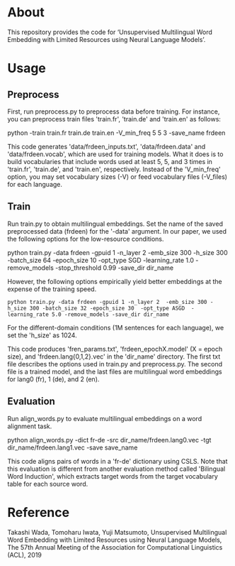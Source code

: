 # About
This repository provides the code for ‘Unsupervised Multilingual Word Embedding with Limited Resources using Neural Language Models’. 

# Usage

## Preprocess
First, run preprocess.py to preprocess data before training. For instance, you can preprocess train files 'train.fr', 'train.de' and 'train.en' as follows:

python -train train.fr train.de train.en -V_min_freq 5 5 3  -save_name frdeen 

This code generates 'data/frdeen_inputs.txt', 'data/frdeen.data' and 'data/frdeen.vocab', which are used for training models. What it does is to build vocabularies that include words used at least 5, 5, and 3 times in 'train.fr', 'train.de', and 'train.en', respectively. Instead of the 'V_min_freq' option, you may set vocabulary sizes (-V) or feed vocabulary files (-V_files) for each language. 

## Train
Run train.py to obtain multilingual embeddings. Set the name of the saved preprocessed data (frdeen) for the '-data' argument. In our paper, we used the following options for the low-resource conditions. 

python train.py -data frdeen -gpuid 1 -n_layer 2  -emb_size 300 -h_size 300 -batch_size 64 -epoch_size 10  -opt_type SGD  -learning_rate 1.0 -remove_models -stop_threshold 0.99 -save_dir dir_name

However, the following options empirically yield better embeddings at the expense of the training speed. 

```python train.py -data frdeen -gpuid 1 -n_layer 2  -emb_size 300 -h_size 300 -batch_size 32 -epoch_size 30  -opt_type ASGD  -learning_rate 5.0 -remove_models -save_dir dir_name```

For the different-domain conditions (1M sentences for each language), we set the 'h_size' as 1024. 
 
This code produces 'fren_params.txt', 'frdeen_epochX.model' (X = epoch size), and 'frdeen.lang{0,1,2}.vec' in the 'dir_name' directory. The first txt file describes the options used in train.py and preprocess.py. The second file is a trained model, and the last files are multilingual word embeddings for lang0 (fr), 1 (de), and 2 (en). 


## Evaluation

Run align_words.py to evaluate multilingual embeddings on a word alignment task. 

python align_words.py -dict fr-de -src dir_name/frdeen.lang0.vec -tgt dir_name/frdeen.lang1.vec -save save_name

This code aligns pairs of words in a 'fr-de' dictionary using CSLS. Note that this evaluation is different from another evaluation method called 'Bilingual Word Induction', which extracts target words from the target vocabulary table for each source word.  


# Reference
Takashi Wada, Tomoharu Iwata, Yuji Matsumoto, Unsupervised Multilingual Word Embedding with Limited Resources using Neural Language Models, The 57th Annual Meeting of the Association for Computational Linguistics (ACL), 2019



